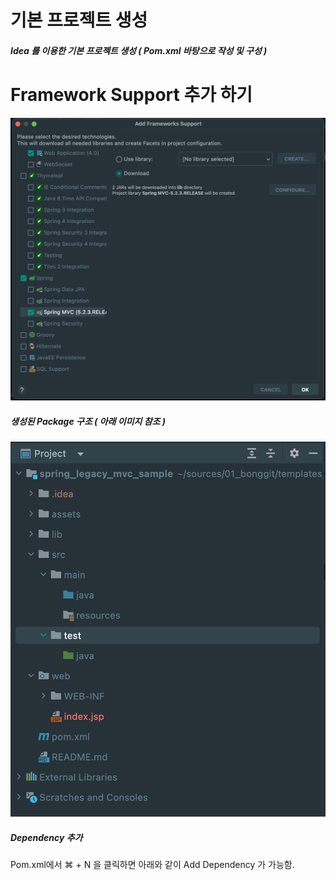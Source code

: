 # 기본 프로젝트 생성 

##### Idea 를 이용한 기본 프로젝트 생성 ( Pom.xml 바탕으로 작성 및 구성 )

# Framework Support 추가 하기 

![Framework Support Image](https://github.com/keepinmindsh/templates_for_all/blob/main/02_spring/spring_legacy_mvc_sample/assets/0001_addframework.png)

##### 생성된 Package 구조 ( 아래 이미지 참조 )
![Package Structure](https://github.com/keepinmindsh/templates_for_all/blob/main/02_spring/spring_legacy_mvc_sample/assets/0002_packagestructure.png)

##### Dependency 추가 

Pom.xml에서 ⌘ + N 을 클릭하면 아래와 같이 Add Dependency 가 가능함.